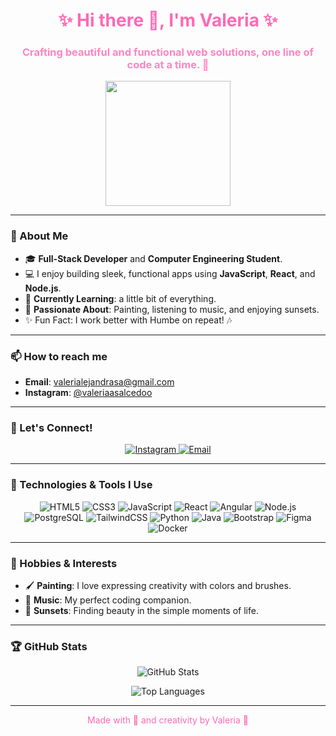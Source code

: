 <h1 align="center" style="color: #ff69b4;">✨ Hi there 👋, I'm Valeria ✨</h1>
<h3 align="center" style="color: #ff85c0;">Crafting beautiful and functional web solutions, one line of code at a time. 🌸</h3>

<p align="center">
  <img src="https://media.giphy.com/media/LpaF4cW6gIBrjQUbn9/giphy.gif" width="200" />
</p>

---

### 🌸 About Me
- 🎓 **Full-Stack Developer** and **Computer Engineering Student**.  
- 💻 I enjoy building sleek, functional apps using **JavaScript**, **React**, and **Node.js**.  
- 🌱 **Currently Learning**: a little bit of everything.
- 🌅 **Passionate About**: Painting, listening to music, and enjoying sunsets.  
- ✨ Fun Fact: I work better with Humbe on repeat! 🎶

---

### 📫 How to reach me
- **Email**: [valerialejandrasa@gmail.com](mailto:valerialejandrasa@gmail.com)  
- **Instagram**: [@valeriaasalcedoo](https://instagram.com/valeriaasalcedoo)  

---

### 💖 Let's Connect!
<p align="center">
  <a href="https://instagram.com/valeriaasalcedoo" target="_blank">
    <img src="https://img.shields.io/badge/Instagram-%23E4405F?logo=instagram&logoColor=white&style=for-the-badge" alt="Instagram"/>
  </a>
  <a href="mailto:valerialejandrasa@gmail.com" target="_blank">
    <img src="https://img.shields.io/badge/Email-%23D14836?logo=gmail&logoColor=white&style=for-the-badge" alt="Email"/>
  </a>
</p>

---

### 🌟 Technologies & Tools I Use
<p align="center">
  <img src="https://img.shields.io/badge/HTML-%23E34F26?style=for-the-badge&logo=html5&logoColor=white" alt="HTML5" />
  <img src="https://img.shields.io/badge/CSS-%231572B6?style=for-the-badge&logo=css3&logoColor=white" alt="CSS3" />
  <img src="https://img.shields.io/badge/JavaScript-%23F7DF1E?style=for-the-badge&logo=javascript&logoColor=black" alt="JavaScript" />
  <img src="https://img.shields.io/badge/React-%2361DAFB?style=for-the-badge&logo=react&logoColor=black" alt="React" />
  <img src="https://img.shields.io/badge/Angular-%23DD0031?style=for-the-badge&logo=angular&logoColor=white" alt="Angular" />
  <img src="https://img.shields.io/badge/Node.js-%23339933?style=for-the-badge&logo=node.js&logoColor=white" alt="Node.js" />
  <img src="https://img.shields.io/badge/PostgreSQL-%23316192?style=for-the-badge&logo=postgresql&logoColor=white" alt="PostgreSQL" />
  <img src="https://img.shields.io/badge/TailwindCSS-%2338B2AC?style=for-the-badge&logo=tailwind-css&logoColor=white" alt="TailwindCSS" />
  <img src="https://img.shields.io/badge/Python-%233776AB?style=for-the-badge&logo=python&logoColor=white" alt="Python" />
  <img src="https://img.shields.io/badge/Java-%23ED8B00?style=for-the-badge&logo=java&logoColor=white" alt="Java" />
  <img src="https://img.shields.io/badge/Bootstrap-%23563D7C?style=for-the-badge&logo=bootstrap&logoColor=white" alt="Bootstrap" />
  <img src="https://img.shields.io/badge/Figma-%23F24E1E?style=for-the-badge&logo=figma&logoColor=white" alt="Figma" />
  <img src="https://img.shields.io/badge/Docker-%232496ED?style=for-the-badge&logo=docker&logoColor=white" alt="Docker" />
</p>

---

### 🎨 Hobbies & Interests
- 🖌️ **Painting**: I love expressing creativity with colors and brushes.  
- 🎵 **Music**: My perfect coding companion.  
- 🌅 **Sunsets**: Finding beauty in the simple moments of life.  

---

### 🏆 GitHub Stats
<p align="center">
  <img src="https://github-readme-stats.vercel.app/api?username=valeriaasalcedoo&show_icons=true&theme=dracula" alt="GitHub Stats" />
</p>
<p align="center">
  <img src="https://github-readme-stats.vercel.app/api/top-langs/?username=valeriaasalcedoo&layout=compact&theme=dracula" alt="Top Languages" />
</p>

---

<p align="center" style="color: #ff69b4;">
  Made with 💖 and creativity by Valeria 🌸
</p>

